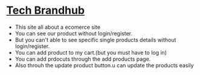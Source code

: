 
# [Tech Brandhub](https://techbrandhub-271e2.web.app/)

* This site all about a ecomerce site
* You can see our product without login/register.
* But you can't able to see specific single products details without login/register.
* You can add product to my cart.(but you must have to log in)
* You can add prdocuts through the add products page.
* Also throuh the update product button.u can update the products easily
